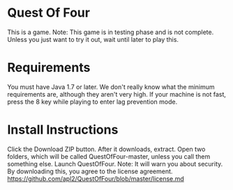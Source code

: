 # Quest Of Four
This is a game.
Note: This game is in testing phase and is not complete.
Unless you just want to try it out, wait until later to play this.
# Requirements
You must have Java 1.7 or later.
We don't really know what the minimum requirements are, although they aren't very high.
If your machine is not fast, press the 8 key while playing to enter lag prevention mode.
# Install Instructions
Click the Download ZIP button.
After it downloads, extract.
Open two folders, which will be called QuestOfFour-master, unless you call them something else.
Launch QuestOfFour.
  Note: It will warn you about security.
By downloading this, you agree to the license agreement. https://github.com/apl2/QuestOfFour/blob/master/license.md
